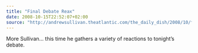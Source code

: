 ```yaml
---
title: "Final Debate Reax"
date: 2008-10-15T22:52:07+02:00
source: "http://andrewsullivan.theatlantic.com/the_daily_dish/2008/10/final-debate-re.html"
---
```


More Sullivan… this time he gathers a variety of reactions to tonight’s debate.
